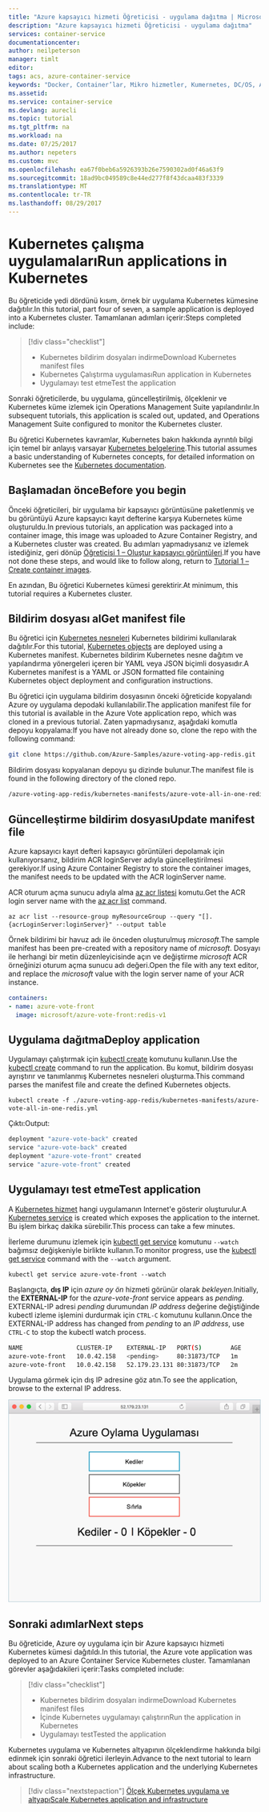 ```yaml
---
title: "Azure kapsayıcı hizmeti Öğreticisi - uygulama dağıtma | Microsoft Docs"
description: "Azure kapsayıcı hizmeti Öğreticisi - uygulama dağıtma"
services: container-service
documentationcenter: 
author: neilpeterson
manager: timlt
editor: 
tags: acs, azure-container-service
keywords: "Docker, Container’lar, Mikro hizmetler, Kumernetes, DC/OS, Azure"
ms.assetid: 
ms.service: container-service
ms.devlang: aurecli
ms.topic: tutorial
ms.tgt_pltfrm: na
ms.workload: na
ms.date: 07/25/2017
ms.author: nepeters
ms.custom: mvc
ms.openlocfilehash: ea67f0beb6a5926393b26e7590302ad0f46a63f9
ms.sourcegitcommit: 18ad9bc049589c8e44ed277f8f43dcaa483f3339
ms.translationtype: MT
ms.contentlocale: tr-TR
ms.lasthandoff: 08/29/2017
---
```

# <a name="run-applications-in-kubernetes"></a><span data-ttu-id="3d181-104">Kubernetes çalışma uygulamaları</span><span class="sxs-lookup"><span data-stu-id="3d181-104">Run applications in Kubernetes</span></span>

<span data-ttu-id="3d181-105">Bu öğreticide yedi dördünü kısım, örnek bir uygulama Kubernetes kümesine dağıtılır.</span><span class="sxs-lookup"><span data-stu-id="3d181-105">In this tutorial, part four of seven, a sample application is deployed into a Kubernetes cluster.</span></span> <span data-ttu-id="3d181-106">Tamamlanan adımları içerir:</span><span class="sxs-lookup"><span data-stu-id="3d181-106">Steps completed include:</span></span>

> [!div class="checklist"]
> * <span data-ttu-id="3d181-107">Kubernetes bildirim dosyaları indirme</span><span class="sxs-lookup"><span data-stu-id="3d181-107">Download Kubernetes manifest files</span></span>
> * <span data-ttu-id="3d181-108">Kubernetes Çalıştırma uygulaması</span><span class="sxs-lookup"><span data-stu-id="3d181-108">Run application in Kubernetes</span></span>
> * <span data-ttu-id="3d181-109">Uygulamayı test etme</span><span class="sxs-lookup"><span data-stu-id="3d181-109">Test the application</span></span>

<span data-ttu-id="3d181-110">Sonraki öğreticilerde, bu uygulama, güncelleştirilmiş, ölçeklenir ve Kubernetes küme izlemek için Operations Management Suite yapılandırılır.</span><span class="sxs-lookup"><span data-stu-id="3d181-110">In subsequent tutorials, this application is scaled out, updated, and Operations Management Suite configured to monitor the Kubernetes cluster.</span></span>

<span data-ttu-id="3d181-111">Bu öğretici Kubernetes kavramlar, Kubernetes bakın hakkında ayrıntılı bilgi için temel bir anlayış varsayar [Kubernetes belgelerine](https://kubernetes.io/docs/home/).</span><span class="sxs-lookup"><span data-stu-id="3d181-111">This tutorial assumes a basic understanding of Kubernetes concepts, for detailed information on Kubernetes see the [Kubernetes documentation](https://kubernetes.io/docs/home/).</span></span>

## <a name="before-you-begin"></a><span data-ttu-id="3d181-112">Başlamadan önce</span><span class="sxs-lookup"><span data-stu-id="3d181-112">Before you begin</span></span>

<span data-ttu-id="3d181-113">Önceki öğreticileri, bir uygulama bir kapsayıcı görüntüsüne paketlenmiş ve bu görüntüyü Azure kapsayıcı kayıt defterine karşıya Kubernetes küme oluşturuldu.</span><span class="sxs-lookup"><span data-stu-id="3d181-113">In previous tutorials, an application was packaged into a container image, this image was uploaded to Azure Container Registry, and a Kubernetes cluster was created.</span></span> <span data-ttu-id="3d181-114">Bu adımları yapmadıysanız ve izlemek istediğiniz, geri dönüp [Öğreticisi 1 – Oluştur kapsayıcı görüntüleri](./container-service-tutorial-kubernetes-prepare-app.md).</span><span class="sxs-lookup"><span data-stu-id="3d181-114">If you have not done these steps, and would like to follow along, return to [Tutorial 1 – Create container images](./container-service-tutorial-kubernetes-prepare-app.md).</span></span> 

<span data-ttu-id="3d181-115">En azından, Bu öğretici Kubernetes kümesi gerektirir.</span><span class="sxs-lookup"><span data-stu-id="3d181-115">At minimum, this tutorial requires a Kubernetes cluster.</span></span>

## <a name="get-manifest-file"></a><span data-ttu-id="3d181-116">Bildirim dosyası al</span><span class="sxs-lookup"><span data-stu-id="3d181-116">Get manifest file</span></span>

<span data-ttu-id="3d181-117">Bu öğretici için [Kubernetes nesneleri](https://kubernetes.io/docs/concepts/overview/working-with-objects/kubernetes-objects/) Kubernetes bildirimi kullanılarak dağıtılır.</span><span class="sxs-lookup"><span data-stu-id="3d181-117">For this tutorial, [Kubernetes objects](https://kubernetes.io/docs/concepts/overview/working-with-objects/kubernetes-objects/) are deployed using a Kubernetes manifest.</span></span> <span data-ttu-id="3d181-118">Kubernetes bildirim Kubernetes nesne dağıtım ve yapılandırma yönergeleri içeren bir YAML veya JSON biçimli dosyasıdır.</span><span class="sxs-lookup"><span data-stu-id="3d181-118">A Kubernetes manifest is a YAML or JSON formatted file containing Kubernetes object deployment and configuration instructions.</span></span>

<span data-ttu-id="3d181-119">Bu öğretici için uygulama bildirim dosyasının önceki öğreticide kopyalandı Azure oy uygulama depodaki kullanılabilir.</span><span class="sxs-lookup"><span data-stu-id="3d181-119">The application manifest file for this tutorial is available in the Azure Vote application repo, which was cloned in a previous tutorial.</span></span> <span data-ttu-id="3d181-120">Zaten yapmadıysanız, aşağıdaki komutla depoyu kopyalama:</span><span class="sxs-lookup"><span data-stu-id="3d181-120">If you have not already done so, clone the repo with the following command:</span></span> 

```bash
git clone https://github.com/Azure-Samples/azure-voting-app-redis.git
```

<span data-ttu-id="3d181-121">Bildirim dosyası kopyalanan depoyu şu dizinde bulunur.</span><span class="sxs-lookup"><span data-stu-id="3d181-121">The manifest file is found in the following directory of the cloned repo.</span></span>

```bash
/azure-voting-app-redis/kubernetes-manifests/azure-vote-all-in-one-redis.yml
```

## <a name="update-manifest-file"></a><span data-ttu-id="3d181-122">Güncelleştirme bildirim dosyası</span><span class="sxs-lookup"><span data-stu-id="3d181-122">Update manifest file</span></span>

<span data-ttu-id="3d181-123">Azure kapsayıcı kayıt defteri kapsayıcı görüntüleri depolamak için kullanıyorsanız, bildirim ACR loginServer adıyla güncelleştirilmesi gerekiyor.</span><span class="sxs-lookup"><span data-stu-id="3d181-123">If using Azure Container Registry to store the container images, the manifest needs to be updated with the ACR loginServer name.</span></span>

<span data-ttu-id="3d181-124">ACR oturum açma sunucu adıyla alma [az acr listesi](/cli/azure/acr#list) komutu.</span><span class="sxs-lookup"><span data-stu-id="3d181-124">Get the ACR login server name with the [az acr list](/cli/azure/acr#list) command.</span></span>

```azurecli-interactive
az acr list --resource-group myResourceGroup --query "[].{acrLoginServer:loginServer}" --output table
```

<span data-ttu-id="3d181-125">Örnek bildirimi bir havuz adı ile önceden oluşturulmuş *microsoft*.</span><span class="sxs-lookup"><span data-stu-id="3d181-125">The sample manifest has been pre-created with a repository name of *microsoft*.</span></span> <span data-ttu-id="3d181-126">Dosyayı ile herhangi bir metin düzenleyicisinde açın ve değiştirme *microsoft* ACR örneğinizi oturum açma sunucu adı değeri.</span><span class="sxs-lookup"><span data-stu-id="3d181-126">Open the file with any text editor, and replace the *microsoft* value with the login server name of your ACR instance.</span></span>

```yaml
containers:
- name: azure-vote-front
  image: microsoft/azure-vote-front:redis-v1
```

## <a name="deploy-application"></a><span data-ttu-id="3d181-127">Uygulama dağıtma</span><span class="sxs-lookup"><span data-stu-id="3d181-127">Deploy application</span></span>

<span data-ttu-id="3d181-128">Uygulamayı çalıştırmak için [kubectl create](https://kubernetes.io/docs/user-guide/kubectl/v1.6/#create) komutunu kullanın.</span><span class="sxs-lookup"><span data-stu-id="3d181-128">Use the [kubectl create](https://kubernetes.io/docs/user-guide/kubectl/v1.6/#create) command to run the application.</span></span> <span data-ttu-id="3d181-129">Bu komut, bildirim dosyası ayrıştırır ve tanımlanmış Kubernetes nesneleri oluşturma.</span><span class="sxs-lookup"><span data-stu-id="3d181-129">This command parses the manifest file and create the defined Kubernetes objects.</span></span>

```azurecli-interactive
kubectl create -f ./azure-voting-app-redis/kubernetes-manifests/azure-vote-all-in-one-redis.yml
```

<span data-ttu-id="3d181-130">Çıktı:</span><span class="sxs-lookup"><span data-stu-id="3d181-130">Output:</span></span>

```bash
deployment "azure-vote-back" created
service "azure-vote-back" created
deployment "azure-vote-front" created
service "azure-vote-front" created
```

## <a name="test-application"></a><span data-ttu-id="3d181-131">Uygulamayı test etme</span><span class="sxs-lookup"><span data-stu-id="3d181-131">Test application</span></span>

<span data-ttu-id="3d181-132">A [Kubernetes hizmet](https://kubernetes.io/docs/concepts/services-networking/service/) hangi uygulamanın Internet'e gösterir oluşturulur.</span><span class="sxs-lookup"><span data-stu-id="3d181-132">A [Kubernetes service](https://kubernetes.io/docs/concepts/services-networking/service/) is created which exposes the application to the internet.</span></span> <span data-ttu-id="3d181-133">Bu işlem birkaç dakika sürebilir.</span><span class="sxs-lookup"><span data-stu-id="3d181-133">This process can take a few minutes.</span></span> 

<span data-ttu-id="3d181-134">İlerleme durumunu izlemek için [kubectl get service](https://review.docs.microsoft.com/en-us/azure/container-service/container-service-kubernetes-walkthrough?branch=pr-en-us-17681) komutunu `--watch` bağımsız değişkeniyle birlikte kullanın.</span><span class="sxs-lookup"><span data-stu-id="3d181-134">To monitor progress, use the [kubectl get service](https://review.docs.microsoft.com/en-us/azure/container-service/container-service-kubernetes-walkthrough?branch=pr-en-us-17681) command with the `--watch` argument.</span></span>

```azurecli-interactive
kubectl get service azure-vote-front --watch
```

<span data-ttu-id="3d181-135">Başlangıçta, **dış IP** için *azure oy ön* hizmeti görünür olarak *bekleyen*.</span><span class="sxs-lookup"><span data-stu-id="3d181-135">Initially, the **EXTERNAL-IP** for the *azure-vote-front* service appears as *pending*.</span></span> <span data-ttu-id="3d181-136">EXTERNAL-IP adresi *pending* durumundan *IP address* değerine değiştiğinde kubectl izleme işlemini durdurmak için `CTRL-C` komutunu kullanın.</span><span class="sxs-lookup"><span data-stu-id="3d181-136">Once the EXTERNAL-IP address has changed from *pending* to an *IP address*, use `CTRL-C` to stop the kubectl watch process.</span></span>

```bash
NAME               CLUSTER-IP    EXTERNAL-IP   PORT(S)        AGE
azure-vote-front   10.0.42.158   <pending>     80:31873/TCP   1m
azure-vote-front   10.0.42.158   52.179.23.131 80:31873/TCP   2m
```

<span data-ttu-id="3d181-137">Uygulama görmek için dış IP adresine göz atın.</span><span class="sxs-lookup"><span data-stu-id="3d181-137">To see the application, browse to the external IP address.</span></span>

![Azure’da Kubernetes kümesinin görüntüsü](media/container-service-kubernetes-tutorials/azure-vote.png)

## <a name="next-steps"></a><span data-ttu-id="3d181-139">Sonraki adımlar</span><span class="sxs-lookup"><span data-stu-id="3d181-139">Next steps</span></span>

<span data-ttu-id="3d181-140">Bu öğreticide, Azure oy uygulama için bir Azure kapsayıcı hizmeti Kubernetes kümesi dağıtıldı.</span><span class="sxs-lookup"><span data-stu-id="3d181-140">In this tutorial, the Azure vote application was deployed to an Azure Container Service Kubernetes cluster.</span></span> <span data-ttu-id="3d181-141">Tamamlanan görevler aşağıdakileri içerir:</span><span class="sxs-lookup"><span data-stu-id="3d181-141">Tasks completed include:</span></span>  

> [!div class="checklist"]
> * <span data-ttu-id="3d181-142">Kubernetes bildirim dosyaları indirme</span><span class="sxs-lookup"><span data-stu-id="3d181-142">Download Kubernetes manifest files</span></span>
> * <span data-ttu-id="3d181-143">İçinde Kubernetes uygulamayı çalıştırın</span><span class="sxs-lookup"><span data-stu-id="3d181-143">Run the application in Kubernetes</span></span>
> * <span data-ttu-id="3d181-144">Uygulamayı test</span><span class="sxs-lookup"><span data-stu-id="3d181-144">Tested the application</span></span>

<span data-ttu-id="3d181-145">Kubernetes uygulama ve Kubernetes altyapının ölçeklendirme hakkında bilgi edinmek için sonraki öğretici ilerleyin.</span><span class="sxs-lookup"><span data-stu-id="3d181-145">Advance to the next tutorial to learn about scaling both a Kubernetes application and the underlying Kubernetes infrastructure.</span></span> 

> [!div class="nextstepaction"]
> [<span data-ttu-id="3d181-146">Ölçek Kubernetes uygulama ve altyapı</span><span class="sxs-lookup"><span data-stu-id="3d181-146">Scale Kubernetes application and infrastructure</span></span>](./container-service-tutorial-kubernetes-scale.md)